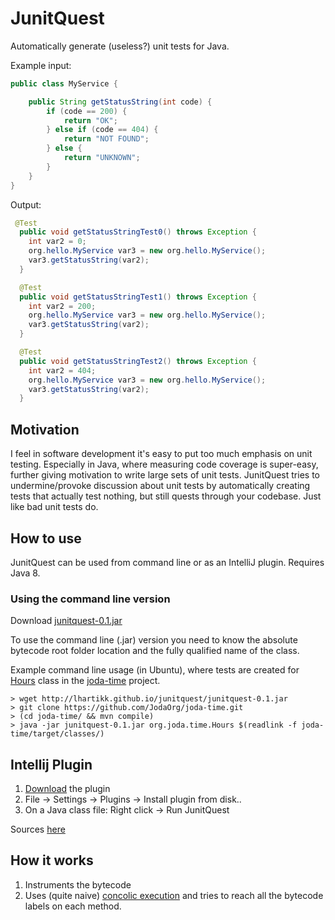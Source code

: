 # JunitQuest

Automatically generate (useless?) unit tests for Java.

Example input:
```java
public class MyService {

    public String getStatusString(int code) {
        if (code == 200) {
            return "OK";
        } else if (code == 404) {
            return "NOT FOUND";
        } else {
            return "UNKNOWN";
        }
    }
}
```

Output:
```java
 @Test
  public void getStatusStringTest0() throws Exception {    
    int var2 = 0;        
    org.hello.MyService var3 = new org.hello.MyService();
    var3.getStatusString(var2);
  }

  @Test
  public void getStatusStringTest1() throws Exception {    
    int var2 = 200;        
    org.hello.MyService var3 = new org.hello.MyService();
    var3.getStatusString(var2);
  }

  @Test
  public void getStatusStringTest2() throws Exception {    
    int var2 = 404;        
    org.hello.MyService var3 = new org.hello.MyService();
    var3.getStatusString(var2);
  }
```


## Motivation

I feel in software development it's easy to put too much emphasis on unit testing. Especially in Java, where measuring code coverage is super-easy, further giving motivation to write large sets of unit tests. JunitQuest tries to undermine/provoke discussion about unit tests by automatically creating tests that actually test nothing, but still quests through your codebase. Just like bad unit tests do.

## How to use
JunitQuest can be used from command line or as an IntelliJ plugin. Requires Java 8.


### Using the command line version
Download [junitquest-0.1.jar](http://lhartikk.github.io/junitquest/junitquest-0.1.jar "junitquest-0.1.jar")

To use the command line (.jar) version you need to know the absolute bytecode root folder location and the fully qualified name of the class.

Example command line usage (in Ubuntu), where tests are created for [Hours](https://github.com/JodaOrg/joda-time/blob/master/src/main/java/org/joda/time/Hours.java "Hours.java") class in the [joda-time](https://github.com/JodaOrg/joda-time "joda-time") project.

    > wget http://lhartikk.github.io/junitquest/junitquest-0.1.jar
    > git clone https://github.com/JodaOrg/joda-time.git 
    > (cd joda-time/ && mvn compile)
    > java -jar junitquest-0.1.jar org.joda.time.Hours $(readlink -f joda-time/target/classes/)

## Intellij Plugin
1. [Download](http://lhartikk.github.io/junitquest/JunitQuest-IntelliJ.zip) the plugin
2. File -> Settings -> Plugins -> Install plugin from disk..
3. On a Java class file: Right click -> Run JunitQuest

Sources [here](https://github.com/lhartikk/JunitQuest-IntelliJ)
## How it works

1. Instruments the bytecode
2. Uses (quite naive) [concolic execution](https://en.wikipedia.org/wiki/Concolic_testing "concolic exection") and tries to reach all the bytecode labels on each method.



